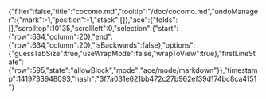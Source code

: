 {"filter":false,"title":"cocomo.md","tooltip":"/doc/cocomo.md","undoManager":{"mark":-1,"position":-1,"stack":[]},"ace":{"folds":[],"scrolltop":10135,"scrollleft":0,"selection":{"start":{"row":634,"column":20},"end":{"row":634,"column":20},"isBackwards":false},"options":{"guessTabSize":true,"useWrapMode":false,"wrapToView":true},"firstLineState":{"row":595,"state":"allowBlock","mode":"ace/mode/markdown"}},"timestamp":1419733948093,"hash":"3f7a031e621bb472c27b962ef39d174bc8ca4151"}